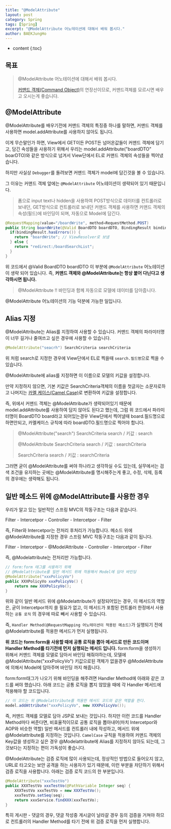```yaml
---
title: "@ModelAttribute"
layout: post
category: Spring
tags: [Spring]
excerpt: "@ModelAttribute 어노테이션에 대해서 배워 봅시다."
author: BAEKJungHo
---
```


* content
{:toc}

## 목표

  > @ModelAttribute 어노테이션에 대해서 배워 봅시다.
  >
  > [커맨드 객체(Command Object)](https://baekjungho.github.io/spring-kcommandObject/)의 연장선이므로, 커맨드객체를 모르시면 배우고 오시는게 좋습니다.

## @ModelAttribute

  @ModelAttribute를 배우기전에 커맨드 객체의 특징중 하나를 말하면, 커맨드 객체를 사용하면 model.addAttribute를 사용하지 않아도 됩니다.

  이게 무슨말인가 하면, View에서 GET이든 POST든 넘어온값들이 커맨드 객체에 담기고, 담긴 속성들을 사용하기 위해서
  우리는 model.addAttribute("boardDTO" boarDTO)와 같은 방식으로 넘겨서 View단에서 EL로 커맨드 객체의 속성들을 찍어냈습니다.

  하지만 사실상 `Debugger`를 돌려보면 커맨드 객체가 model에 담긴것을 볼 수 있습니다.

  그 이유는 커맨드 객체 앞에는 `@ModelAttribute` 어노테이션이 생략되어 있기 때문입니다.

  > 폼으로 input text나 hidden을 사용하여 POST방식으로 데이터를 컨트롤러로 보내던, GET방식으로 컨트롤러로 보내던 커맨드 객체를 사용하면 커맨드 객체의 속성(필드)에 바인딩이 되며, 자동으로 Model에 담긴다.

  ```java
  @RequestMapping(value="/boardWrite", method=RequestMethod.POST)
  public String boardWrite(@Valid BoardDTO boardDTO, BindingResult bindingResult) {
    if(bindingResult.hasErrors()) {
      return "boardWrite"; // ViewResolver로 보냄
    } else {
      return "redirect:/boardSearchList";
    }
  }
  ```

  위 코드에서 @Valid BoardDTO boardDTO 이 부분에 `@ModelAttribute` 어노테이션이 생략 되어 있습니다. 즉, __커맨드 객체와 @ModelAttribute는 항상 붙어 다닌다고 생각하시면 됩니다.__

  > @ModelAttribute !! 바인딩과 함께 자동으로 모델에 데이터를 담아줍니다.

  @ModelAttribute 어노테이션의 기능 덕분에 가능한 일입니다.

## Alias 지정

  @ModelAttribute는 Alias를 지정하여 사용할 수 있습니다. 커맨드 객체의 파라미터명이 너무 길거나 줄여쓰고 싶은 경우에 사용할 수 있습니다.

  ```java
  @ModelAttribute("seacrh") SearchCriteria searchCriteria
  ```

  위 처럼 search로 지정한 경우에 View단에서 EL로 찍을때 `search.필드명`으로 찍을 수 있습니다.

  @ModelAttribute에 alias를 지정하면 이 이름으로 모델의 키값을 설정합니다.

  만약 지정하지 않으면, 기본 키값은 SearchCriteria객체의 이름을 첫글자는 소문자로하고 나머지는 [카멜 케이스(Camel Case)](https://baekjungho.github.io/spring-camelcase/)로 변환하여 키값을 설정합니다.

  즉, 위에서 커맨드 객체는 @ModelAttribute가 생략되어있기 때문에 model.addAttribute를 사용하여 담지 않아도 된다고 했는데,
  그럼 위 코드에서 파라미터명이 BoardDTO board라고 되어있는경우 View단에서 찍어낼때 board.필드명으로 하면안되고, 카멜케이스 규칙에 따라
  boardDTO.필드명으로 찍어야 합니다.

  > @ModelAttribute("search") SearchCriteria search  / 키값 : search
  >
  > @ModelAttribute SearchCriteria search / 키값 : searchCriteria
  >
  > SearchCriteria search / 키값 : searchCriteria

  그러면 굳이 @ModelAttribute를 써야 하나라고 생각하실 수도 있는데, 실무에서는 검색 조건을 유지하는 곳에는 @ModelAttribute를 명시해주는게 좋고, 수정, 삭제, 등록의 경우에는 생략해도 됩니다.

## 일반 메소드 위에 @ModelAttribute를 사용한 경우

  우리가 알고 있는 일반적인 스프링 MVC의 작동구조는 다음과 같습니다.

  Filter - Intercetpor - Controller - Intercetpor - Filter

  즉, Filter와 Intercetpor는 전처리 후처리가 가능합니다. 메소드 위에 @ModelAttribute를 지정한 경우 스프링 MVC 작동구조는 다음과 같이 됩니다.

  Filter - Intercetpor - @ModelAttribute - Controller - Intercetpor - Filter

  즉, @Modelattribute는 전처리만 가능합니다.

  ```java
  // form:form 태그를 사용하기 위해
  // @Modelattribute를 일반 메서드 위에 적용해서 Model에 담아 바인딩
  @ModelAttribute("xxxPolicyVo")
  public XXXPolicyVo xxxPolicyVo() {
      return new XXXPolicyVo();
  }
  ```

  위와 같이 일반 메서드 위에 @Modelattribute가 설정되어있는 경우, 이 메서드의 역할은, 굳이 Intercetpor까지 쓸 필요가 없고, 이 메서드가 포함된 컨트롤러 한정에서 사용하는 `공통 로직` 의 경우에 따로 빼서 사용할 수 있습니다.

  즉, `Handler Method(@RequestMapping 어노테이션이 적용된 메소드)`가 실행되기 전에 @Modelattribute를 적용한 메서드가 먼저 실행됩니다.

  __위 코드는 form:form을 사용할 때에 공통 로직을 뽑아 메서드로 만든 코드이며 Handler Method를 타기전에 먼저 실행되는 메서드 입니다.__ form:form을 생성하기 위해서 커맨드 객체를 모델로 담아서 바인딩 해줘야하는데, 모델에 @ModelAttribute("xxxPolicyVo") 키값으로된 객체가 없을경우 @ModelAttribute에 의해서 Model에 담아주며 바인딩 까지 해줍니다.

  form:form태그가 나오기 위해 바인딩을 해주려면 Handler Method에 아래와 같은 코드를 써야 했습니다. 아래 코드는 공통 로직을 뽑지 않았을 때에 각 Handler 메서드에 적용해야 할 코드입니다.

  ```java
  // 이 코드는 위 @Modelattribute를 적용한 메서드 코드와 같은 역할을 한다.
  model.addAttribute("xxxPolicyVo", new XXXPolicyVo());
  ```

  즉, 커맨드 객체를 모델로 담아 JSP로 보내는 것입니다. 하지만 이런 코드를 Handler Method마다 써준다면, 비효율적이므로 공통 로직을 뽑아내어(마치 Intercetpor와 AOP와 비슷한 역할) 일반 메서드를 컨트롤러 내에 작성하고, 메서드 위에 @Modelattribute를 지정하는 것입니다. `CamelCase` 규칙을 적용하여 커맨드 객체의 Key값을 생성하고 싶은 경우 @Modelattribute에 Alias를 지정하지 않아도 되는데, 그것보다는 지정하는 편이 가독성이 좋습니다.

  @ModelAttribute는 검증 로직에 많이 사용되는데, 정상적인 방법으로 들어오지 않고, URL로 타고오는 보안 공격을 하는 사용자가 있기 때문에, 이런 부분을 차단하기 위해서 검증 로직을 사용합니다. 아래는 검증 로직 코드의 한 부분입니다.

  ```java
  @ModelAttribute("xxxTestVo")
  public XXXTestVo xxxTestVo(@PathVariable Integer seq) {
      XXXTestVo xxxTestVo = new XXXTestVo();
      xxxTestVo.setSeq(seq);
      return xxxService.findXXX(xxxTestVo);
  }
  ```

  특히 게시판 - 댓글의 경우, 댓글 작성중 게시글이 날라갈 경우 등의 검증을 거쳐야 하므로 컨트롤러의 Handler Method를 타기 전에 위 검증 로직을 먼저 실행합니다.
